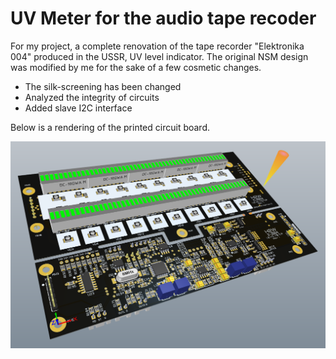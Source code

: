 # UV Meter for the audio tape recoder 

For my project, a complete renovation of the tape recorder "Elektronika 004" produced in the USSR, UV level indicator. The original NSM design was modified by me for the sake of a few cosmetic changes. 

- The silk-screening has been changed
- Analyzed the integrity of circuits
- Added slave I2C interface

Below is a rendering of the printed circuit board.

<img src="Images/Render_01.PNG" data-canonical-src="Images/Render_01.PNG" width="640" />

